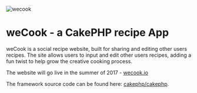 ![wecook](http://wecook.io/images/logo.png)

# weCook - a CakePHP recipe App

weCook is a social recipe website, built for sharing and editing other users recipes.
The site allows users to input and edit other users recipes, adding a fun twist to help grow the creative cooking process.

The website will go live in the summer of 2017 - [wecook.io](http://wecook.io)

The framework source code can be found here: [cakephp/cakephp](https://github.com/cakephp/cakephp).
